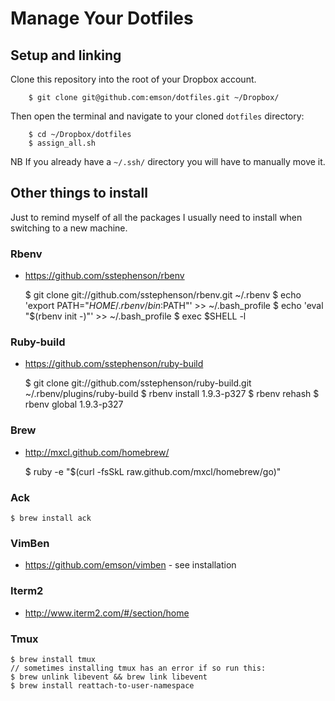 # Manage Your Dotfiles

## Setup and linking

Clone this repository into the root of your Dropbox account.

		$ git clone git@github.com:emson/dotfiles.git ~/Dropbox/

Then open the terminal and navigate to your cloned `dotfiles` directory:

		$ cd ~/Dropbox/dotfiles
		$ assign_all.sh

NB If you already have a `~/.ssh/` directory you will have to manually move it.


## Other things to install

Just to remind myself of all the packages I usually need to install when
switching to a new machine.

### Rbenv

* <https://github.com/sstephenson/rbenv>

    $ git clone git://github.com/sstephenson/rbenv.git ~/.rbenv
    $ echo 'export PATH="$HOME/.rbenv/bin:$PATH"' >> ~/.bash_profile
    $ echo 'eval "$(rbenv init -)"' >> ~/.bash_profile
    $ exec $SHELL -l

### Ruby-build

* <https://github.com/sstephenson/ruby-build>

    $ git clone git://github.com/sstephenson/ruby-build.git ~/.rbenv/plugins/ruby-build
    $ rbenv install 1.9.3-p327
    $ rbenv rehash
    $ rbenv global 1.9.3-p327

### Brew

* <http://mxcl.github.com/homebrew/>

    $ ruby -e "$(curl -fsSkL raw.github.com/mxcl/homebrew/go)"

### Ack

    $ brew install ack

### VimBen

* <https://github.com/emson/vimben> - see installation

### Iterm2

* <http://www.iterm2.com/#/section/home>

### Tmux

    $ brew install tmux
    // sometimes installing tmux has an error if so run this:
    $ brew unlink libevent && brew link libevent
    $ brew install reattach-to-user-namespace


